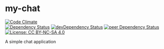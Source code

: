 # my-chat

[![Code Climate](https://codeclimate.com/github/myTerminal/my-chat.png)](https://codeclimate.com/github/myTerminal/my-chat)  
[![Dependency Status](https://david-dm.org/myTerminal/my-chat.svg)](https://david-dm.org/myTerminal/my-chat)
[![devDependency Status](https://david-dm.org/myTerminal/my-chat/dev-status.svg)](https://david-dm.org/myTerminal/my-chat#info=devDependencies)
[![peer Dependency Status](https://david-dm.org/myTerminal/my-chat/peer-status.svg)](https://david-dm.org/myTerminal/my-chat#info=peerDependencies)  
[![License: CC BY-NC-SA 4.0](https://licensebuttons.net/l/by-nc-sa/4.0/80x15.png)](https://creativecommons.org/licenses/by-nc-sa/4.0)

A simple chat application
